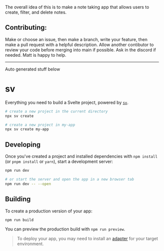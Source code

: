 The overall idea of this is to make a note taking app that allows users to create, filter, and delete notes. 

## Contributing:
Make or choose an issue, then make a branch, write your feature, then make a pull request with a helpful description. Allow another contibutor to review your code before merging into main if possible. Ask in the discord if needed.
Matt is happy to help.

----------------------------------------
Auto generated stuff below

# sv

Everything you need to build a Svelte project, powered by [`sv`](https://github.com/sveltejs/cli).

```bash
# create a new project in the current directory
npx sv create

# create a new project in my-app
npx sv create my-app
```

## Developing

Once you've created a project and installed dependencies with `npm install` (or `pnpm install` or `yarn`), start a development server:

```bash
npm run dev

# or start the server and open the app in a new browser tab
npm run dev -- --open
```

## Building

To create a production version of your app:

```bash
npm run build
```

You can preview the production build with `npm run preview`.

> To deploy your app, you may need to install an [adapter](https://svelte.dev/docs/kit/adapters) for your target environment.
